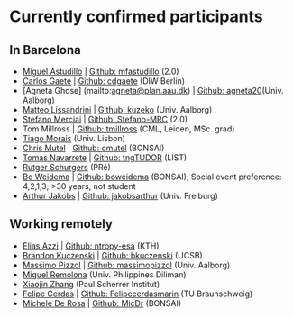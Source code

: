 # Currently confirmed participants

## In Barcelona

* [Miguel Astudillo](mailto:Miguel.astudillo@lca-net.com)  | [Github: mfastudillo](https://github.com/mfastudillo) (2.0)
* [Carlos Gaete](mailto:cgaete@diw.de) | [Github: cdgaete](https://github.com/cdgaete) (DIW Berlin)
* [Agneta Ghose] (mailto:agneta@plan.aau.dk) | [Github: agneta20](https://github.com/agneta20)(Univ. Aalborg)
* [Matteo Lissandrini](mailto:matteo@cs.aau.dk) | [Github: kuzeko](https://github.com/kuzeko)  (Univ. Aalborg)
* [Stefano Merciai](mailto:stefano.merciai@lca-net.com) | [Github: Stefano-MRC](https://github.com/Stefano-MRC) (2.0)
* Tom Millross | [Github: tmillross](https://github.com/tmillross) (CML, Leiden, MSc. grad)
* [Tiago Morais](mailto:tiago.g.morais@tecnico.ulisboa.pt) (Univ. Lisbon)
* [Chris Mutel](mailto:chris.mutel@bonsai.uno) | [Github: cmutel](https://github.com/cmutel) (BONSAI)
* [Tomas Navarrete](mailto:tomas.navarrete@list.lu) | [Github: tngTUDOR](https://github.com/tngTUDOR) (LIST)
* [Rutger Schurgers](mailto:Schurgers@pre-sustainability.com) (PRé)
* [Bo Weidema](mailto:bo.weidema@bonsai.uno) | [Github: boweidema](https://github.com/boweidema) (BONSAI); Social event preference: 4,2,1,3; >30 years, not student
* [Arthur Jakobs](mailto:arthur.jakobs@indecol.uni-freiburg.de) | [Github: jakobsarthur](https://github.com/jakobsarthur) (Univ. Freiburg)

## Working remotely

* [Elias Azzi](mailto:eazzi@kth.se) | [Github: ntropy-esa](https://github.com/ntropy-esa) (KTH)
* [Brandon Kuczenski](mailto:bkuczenski@ucsb.edu) | [Github: bkuczenski](https://github.com/bkuczenski) (UCSB)
* [Massimo Pizzol](mailto:massimo@plan.aau.dk) | [Github: massimopizzol](https://github.com/massimopizzol) (Univ. Aalborg) 
* [Miguel Remolona](mailto:mmremolona@yahoo.com.ph) (Univ. Philippines Diliman)
* [Xiaojin Zhang](mailto:Xiaojin.Zhang@psi.ch) (Paul Scherrer Institut)
* [Felipe Cerdas](mailto:f.cerdasg@tu-braunschweig.de) | [Github: Felipecerdasmarin](https://github.com/Felipecerdasmarin) (TU Braunschweig)
* [Michele De Rosa](mailto:michele.derosa@bonsai.uno) | [Github: MicDr](https://github.com/MicDr) (BONSAI) 
